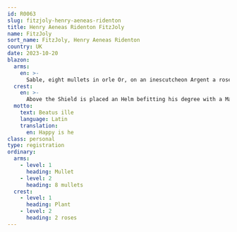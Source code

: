```yaml
---
id: R0063
slug: fitzjoly-henry-aeneas-ridenton
title: Henry Aeneas Ridenton FitzJoly
name: FitzJoly
sort_name: FitzJoly, Henry Aeneas Ridenton
country: UK
date: 2023-10-20
blazon:
  arms:
    en: >-
      Sable, eight mullets in orle Or, on an inescutcheon Argent a rose Gules barbed Vert and seeded Or, within a brisure for cadency of a bordure compony Azure and Argent.
  crest:
    en: >-
      Above the Shield is placed an Helm befitting his degree with a Mantling Sable doubled Argent and on a Wreath of the Liveries is set for Crest issuing from a crenellated coronet of five towers Or a banner per saltire Argent and Sable in pale two roses Gules and in fess two mullets Or, and in an Escrol over the same this Motto BEATUS ILLE.
  motto:
    text: Beatus ille
    language: Latin
    translation:
      en: Happy is he
class: personal
type: registration
ordinary:
  arms:
    - level: 1
      heading: Mullet
    - level: 2
      heading: 8 mullets 
  crest:
    - level: 1
      heading: Plant 
    - level: 2 
      heading: 2 roses
---
```

